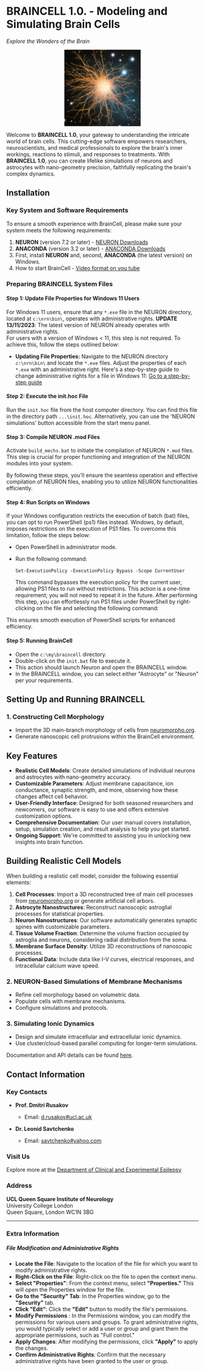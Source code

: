 # BRAINCELL 1.0. - Modeling and Simulating Brain Cells

*Explore the Wonders of the Brain*

<p align="center">
  <img src="https://github.com/LeonidSavtchenko/BrainCellNew/blob/main/2696937247-astrocyte.jpg" alt="Brain Cell" width=200 height=200 style="display:block; margin:auto;"/>
</p>

Welcome to **BRAINCELL 1.0**, your gateway to understanding the intricate world of brain cells. This cutting-edge software empowers researchers, neuroscientists, and medical professionals to explore the brain's inner workings, reactions to stimuli, and responses to treatments. With **BRAINCELL 1.0**, you can create lifelike simulations of neurons and astrocytes with nano-geometry precision, faithfully replicating the brain's complex dynamics.

## Installation

### Key System and Software Requirements

To ensure a smooth experience with BrainCell, please make sure your system meets the following requirements:


1. **NEURON** (version 7.2 or later) - [NEURON Downloads](https://neuron.yale.edu/neuron/download)
2. **ANACONDA** (version 3.2 or later) - [ANACONDA Downloads](https://www.anaconda.com/download)
3. First, install **NEURON** and, second, **ANACONDA** (the latest version) on Windows.
4. How to start BrainCell  - [Video format on you tube](https://www.youtube.com/watch?v=sCMdTD4Q2OA)

### Preparing BRAINCELL System Files


#### Step 1: Update File Properties for Windows 11 Users

For Windows 11 users, ensure that any `*.exe` file in the NEURON directory, located at `c:\nrn\bin\`, operates with administrative rights.
**UPDATE 13/11/2023**: The latest version of NEURON already operates with administrative rights.  
For users with a version of Windows < 11, this step is not required. To achieve this, follow the steps outlined below:
- **Updating File Properties:** Navigate to the NEURON directory `c:\nrn\bin\` and locate the `*.exe` files. Adjust the properties of each `*.exe` with an administrative right.
 Here's a step-by-step guide to change administrative rights for a file in Windows 11: [Go to a step-by-step guide](#contact)


#### Step 2: Execute the init.hoc File

Run the `init.hoc` file from the host computer directory. You can find this file in the directory path `...\init.hoc`. Alternatively, you can use the 'NEURON simulations' button accessible from the start menu panel.

#### Step 3: Compile NEURON .mod Files

Activate `build_mechs.bat` to initiate the compilation of NEURON `*.mod` files. This step is crucial for proper functioning and integration of the NEURON modules into your system.

By following these steps, you'll ensure the seamless operation and effective compilation of NEURON files, enabling you to utilize NEURON functionalities efficiently.

#### Step 4: Run Scripts on Windows

If your Windows configuration restricts the execution of batch (bat) files, you can opt to run PowerShell (ps1) files instead. Windows, by default, imposes restrictions on the execution of PS1 files. To overcome this limitation, follow the steps below:
- Open PowerShell in administrator mode.
- Run the following command:

    ```
    Set-ExecutionPolicy -ExecutionPolicy Bypass -Scope CurrentUser
    ```
  This command bypasses the execution policy for the current user, allowing PS1 files to run without restrictions.
This action is a one-time requirement; you will not need to repeat it in the future. After performing this step, you can effortlessly run PS1 files under PowerShell by right-clicking on the file and selecting the following command:

This ensures smooth execution of PowerShell scripts for enhanced efficiency.

#### Step 5: Running BrainCell

- Open the `c:\my\braincell` directory.
- Double-click on the `init.bat` file to execute it.
- This action should launch Neuron and open the BRAINCELL window.
- In the BRAINCELL window, you can select either "Astrocyte" or "Neuron" per your requirements.

## Setting Up and Running BRAINCELL

### 1. Constructing Cell Morphology 

- Import the 3D main-branch morphology of cells from [neuromorpho.org](https://neuromorpho.org/).
- Generate nanoscopic cell protrusions within the BrainCell environment.

## Key Features

- **Realistic Cell Models**: Create detailed simulations of individual neurons and astrocytes with nano-geometry accuracy.
- **Customizable Parameters**: Adjust membrane capacitance, ion conductance, synaptic strength, and more, observing how these changes affect cell behavior.
- **User-Friendly Interface**: Designed for both seasoned researchers and newcomers, our software is easy to use and offers extensive customization options.
- **Comprehensive Documentation**: Our user manual covers installation, setup, simulation creation, and result analysis to help you get started.
- **Ongoing Support**: We're committed to assisting you in unlocking new insights into brain function.

## Building Realistic Cell Models

When building a realistic cell model, consider the following essential elements:

1. **Cell Processes**: Import a 3D reconstructed tree of main cell processes from [neuromorpho.org](https://neuromorpho.org/) or generate artificial cell arbors.
2. **Astrocyte Nanostructures**: Reconstruct nanoscopic astroglial processes for statistical properties.
3. **Neuron Nanostructures**: Our software automatically generates synaptic spines with customizable parameters.
4. **Tissue Volume Fraction**: Determine the volume fraction occupied by astroglia and neurons, considering radial distribution from the soma.
5. **Membrane Surface Density**: Utilize 3D reconstructions of nanoscopic processes.
6. **Functional Data**: Include data like I-V curves, electrical responses, and intracellular calcium wave speed.

### 2. NEURON-Based Simulations of Membrane Mechanisms

- Refine cell morphology based on volumetric data.
- Populate cells with membrane mechanisms.
- Configure simulations and protocols.

### 3. Simulating Ionic Dynamics

- Design and simulate intracellular and extracellular ionic dynamics.
- Use cluster/cloud-based parallel computing for longer-term simulations.

Documentation and API details can be found [here](https://github.com/RusakovLab/BrainCell).

## Contact Information

### Key Contacts

- **Prof. Dmitri Rusakov**
  - Email: [d.rusakov#ucl.ac.uk](mailto:d.rusakov#ucl.ac.uk)

- **Dr. Leonid Savtchenko**
  - Email: [savtchenko#yahoo.com](mailto:savtchenko#yahoo.com)

### Visit Us
Explore more at the [Department of Clinical and Experimental Epilepsy](http://www.ucl.ac.uk/ion/departments/epilepsy/themes/synaptic-imaging)

### Address
**UCL Queen Square Institute of Neurology**  
University College London  
Queen Square, London WC1N 3BG

******************************************************************************************************

### Extra Information

##### File Modification and Administrative Rights <a name="contact"></a>

- **Locate the File**: Navigate to the location of the file for which you want to modify administrative rights.
- **Right-Click on the File**: Right-click on the file to open the context menu.
- **Select "Properties"**: From the context menu, select **"Properties."** This will open the Properties window for the file.
- **Go to the "Security" Tab**: In the Properties window, go to the **"Security"** tab.
- **Click "Edit"**: Click the **"Edit"** button to modify the file's permissions.
- **Modify Permissions** : In the Permissions window, you can modify the permissions for various users and groups. To grant administrative rights, you would typically select or add a user or group and grant them the appropriate permissions, such as "Full control."
- **Apply Changes**: After modifying the permissions, click **"Apply"** to apply the changes.
- **Confirm Administrative Rights**: Confirm that the necessary administrative rights have been granted to the user or group.

